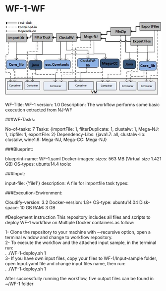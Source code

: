 # WF-1-WF
![myimage-alt-tag](https://github.com/WF-ShAre/WF-1-WF/blob/master/WF-1.jpg)


  WF-Title: WF-1
  version: 1.0
  Description: The workflow performs some basic execution extracted from NJ-WF 

###WF-Tasks:

  No-of-tasks: 7
  Tasks: {importFile: 1, filterDuplicate: 1, clustalw: 1, Mega-NJ: 1, zipfile: 1, exportFile: 2}
  Dependency-Libs: {java1.7: all, clustalw-lib: clustalw, wine1.6: Mega-NJ, Mega-CC: Mega-NJ} 

###Blueprint:

  blueprint-name: WF-1.yaml
  Docker-images: 
  sizes: 563 MB (Virtual size 1.421 GB)
  OS-types: ubuntu14.4
  tools: 

###Input:

  input-file: {'file1'}
  description: A file for importfile task
  types: 


###Execution-Environment:

  Cloudify-version: 3.2
  Docker-version: 1.8+
  OS-type: ubuntu14.04
  Disk-space: 10 GB
  RAM: 3 GB

#Deployment Instruction
This repository includes all files and scripts to deploy WF-1 workflow on Multiple Docker containers as follow:

1- Clone the repository to your machine with --recursive option, open a terminal window and change to workflow repository.  
2- To execute the workflow and the attached input sample, in the terminal run:   
   . ./WF-1-deploy.sh 1    
3- If you have own input files, copy your files to WF-1/Input-sample folder, open Input.yaml file and change input files name, then
   run:  
   . ./WF-1-deploy.sh 1   
    
After successfully running the workflow, five output files can be found in ~/WF-1 folder
